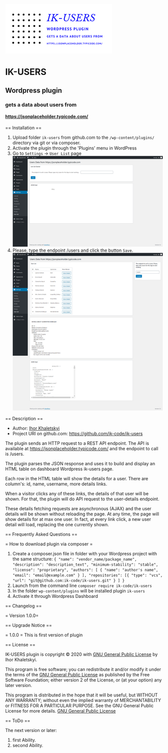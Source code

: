 ![Logo](./images/IK-Users-logo.png)

# IK-USERS 
## Wordpress plugin
### gets a data about users from
#### https://jsonplaceholder.typicode.com/ 

== Installation ==
 
1. Upload folder `ik-users` from github.com to the `/wp-content/plugins/` directory via git or via composer.
1. Activate the plugin through the 'Plugins' menu in WordPress
1. Go to `Settings` -> `User List` page
![User List Page 1](images/IK-Users-new.png)
1. Please, type the endpoint /users and click the button `Save`. 
![User List Page 2](./images/IK-Users-data.png)


 
== Description ==
* Author: [Ihor Khaletskyi](http://wp.medi-com.info)
* Project URI on github.com: <https://github.com/ik-code/ik-users>

The plugin  sends an HTTP request to a REST API endpoint. 
The API is available at https://jsonplaceholder.typicode.com/ and the endpoint to call is /users.

The plugin  parses the JSON response and uses it to build and display an HTML table on dashboard Wordpress ik-users page.

Each row in the HTML table will show the details for a user. There are column's: id, name, username, more details links.

When a visitor clicks any of these links, the details of that user will be shown. 
For that, the plugin will do API request to the user-details endpoint.

These details fetching requests are asynchronous (AJAX) and the user details will be shown without reloading the page.
At any time, the page will show details for at max one user. 
In fact, at every link click, a new user detail will load, replacing the one currently shown.



== Frequently Asked Questions ==
 
= How to download plugin via composer =

1. Create a composer.json file in folder with your Wordpress project with the same structure:
`{
   "name": "vendor_name/package_name",
   "description": "description_text",
   "minimum-stability": "stable",
   "license": "proprietary",
   "authors": [
     {
       "name": "author's name",
       "email": "email@example.com"
     }
   ],
   "repositories": [{
     "type": "vcs",
     "url": "git@github.com:ik-code/ik-users.git"
   }
   ]
 }`
 1. Launch from the command line `composer require ik-code/ik-users`
 1. In the folder `wp-content/plugins` will be installed plugin `ik-users`
 1. Activate it through Wordpress Dashboard 

== Changelog ==

= Version 1.0.0=

== Upgrade Notice ==
 
= 1.0.0 =
This is first version of plugin

== License ==
 
IK-USERS plugin is copyright © 2020 with
[GNU General Public License](http://www.gnu.org/copyleft/gpl.html) by Ihor Khaletskyi. 
 
This program is free software; you can redistribute it
and/or modify it under the terms of the
[GNU General Public License](http://www.gnu.org/copyleft/gpl.html) as published by the Free
Software Foundation; either version 2 of the License, or
(at your option) any later version.
 
This program is distributed in the hope that it will be
useful, but WITHOUT ANY WARRANTY; without even the implied
warranty of MERCHANTABILITY or FITNESS FOR A PARTICULAR
PURPOSE. See the GNU General Public License for more details.
 [GNU General Public License](http://www.gnu.org/copyleft/gpl.html)
   
   
== ToDo ==

The next version or later:
 
1. first Ability.
1. second Ability.
